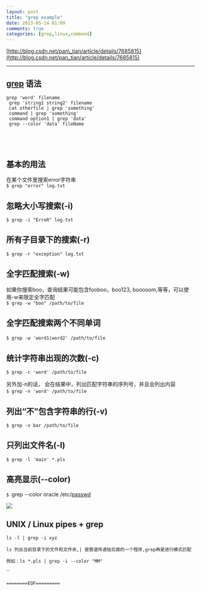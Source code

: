```yaml
---
layout: post
title: "grep example"
date: 2013-05-14 01:09
comments: true
categories: [grep,linux,command]
---
```


[http://blog.csdn.net/pan\_tian/article/details/7685815](http://blog.csdn.net/pan_tian/article/details/7685815)

* * * * *

[grep](http://www.linuxso.com/command/grep.html) 语法
-----------------------------------------------------

~~~~ {.bash}
grep 'word' filename
 grep 'string1 string2' filename
 cat otherfile | grep 'something'
 command | grep 'something'
 command option1 | grep 'data'
 grep --color 'data' fileName
~~~~

 
-

基本的用法
----------

在某个文件里搜索error字符串\
`$ grep "error" log.txt`
<!--more-->
忽略大小写搜索(-i)
------------------

`$ grep -i "ErroR" log.txt`

所有子目录下的搜索(-r)
----------------------

`$ grep -r "exception" log.txt`

全字匹配搜索(-w)
----------------

如果你搜索boo，查询结果可能包含fooboo，boo123,
booooom,等等，可以使用-w来限定全字匹配\
`$ grep -w "boo" /path/to/file`

全字匹配搜索两个不同单词
------------------------

`$ grep -w 'word1|word2' /path/to/file` 

统计字符串出现的次数(-c)
------------------------

`$ grep -c 'word' /path/to/file`

另外加-n的话， 会在结果中，列出匹配字符串的序列号，并且会列出内容\
`$ grep -n 'word' /path/to/file` 

列出“不”包含字符串的行(-v)
--------------------------

`$ grep -v bar /path/to/file`

只列出文件名(-l)
----------------

`$ grep -l 'main' *.pls`

高亮显示(--color)
-----------------

`$ `grep --color oracle
/etc/[passwd](http://www.linuxso.com/command/passwd.html)

![](http://www.linuxso.com/uploads/allimg/120628/0043022131-1.jpg)

UNIX / Linux pipes + grep 
--------------------------

`ls -l | grep -i xyz`

`ls 列出当前目录下的文件和文件夹,| 是管道传递给后面的一个程序,grep再是进行模式匹配`

`例如：ls *.pls | grep -i --color "MM"`

``

`========EOF=========`
